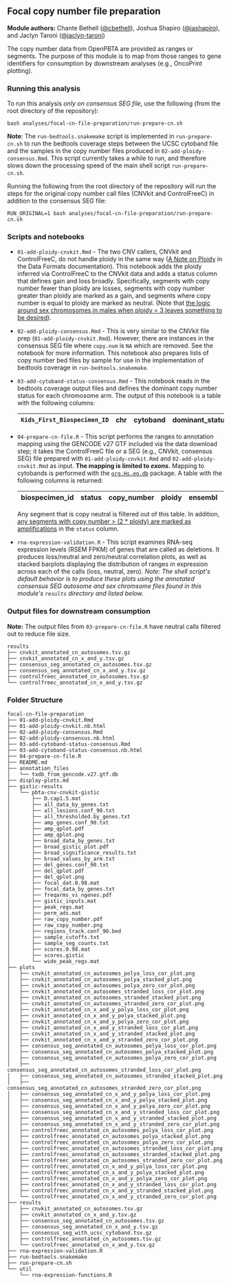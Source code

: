 ## Focal copy number file preparation

**Module authors:** Chante Bethell ([@cbethell](https://github.com/cbethell)), Joshua Shapiro ([@jashapiro](https://github.com/jashapiro)), and Jaclyn Taroni ([@jaclyn-taroni](https://github.com/jaclyn-taroni))

The copy number data from OpenPBTA are provided as ranges or segments.
The purpose of this module is to map from those ranges to gene identifiers for consumption by downstream analyses (e.g., OncoPrint plotting).

### Running this analysis

To run this analysis _only on consensus SEG file_, use the following (from the root directory of the repository):

```
bash analyses/focal-cn-file-preparation/run-prepare-cn.sh
```
**Note**: The `run-bedtools.snakemake` script is implemented in `run-prepare-cn.sh` to run the bedtools coverage steps between the UCSC cytoband file and the samples in the copy number files produced in `02-add-ploidy-consensus.Rmd`.
This script currently takes a while to run, and therefore slows down the processing speed of the main shell script `run-prepare-cn.sh`.

Running the following from the root directory of the repository will run the steps for the original copy number call files (CNVkit and ControlFreeC) in addition to the consensus SEG file:

```
RUN_ORIGINAL=1 bash analyses/focal-cn-file-preparation/run-prepare-cn.sh
```

### Scripts and notebooks

* `01-add-ploidy-cnvkit.Rmd` - The two CNV callers, CNVkit and ControlFreeC, do not handle ploidy in the same way ([A Note on Ploidy](https://github.com/AlexsLemonade/OpenPBTA-analysis/blob/de661fbe740717472fcf01c7d9b74fe1b946aece/doc/data-formats.md#a-note-on-ploidy) in the Data Formats documentation). 
  This notebook adds the ploidy inferred via ControlFreeC to the CNVkit data and adds a status column that defines gain and loss broadly.
  Specifically, segments with copy number fewer than ploidy are losses, segments with copy number greater than ploidy are marked as a gain, and segments where copy number is equal to ploidy are marked as neutral.
  (Note that [the logic around sex chromosomes in males when ploidy = 3 leaves something to be desired](https://github.com/AlexsLemonade/OpenPBTA-analysis/pull/259#discussion_r345354403)).

* `02-add-ploidy-consensus.Rmd` - This is very similar to the CNVkit file prep (`01-add-ploidy-cnvkit.Rmd`).
However, there are instances in the consensus SEG file where `copy.num` is `NA` which are removed.
See the notebook for more information. This notebook also prepares lists of copy number bed files by sample for use in the implementation of bedtools coverage in `run-bedtools.snakemake`.

* `03-add-cytoband-status-consensus.Rmd` - This notebook reads in the bedtools coverage output files and defines the dominant copy number status for each chromosome arm. The output of this notebook is a table with the following columns:

  | `Kids_First_Biospecimen_ID` | chr | cytoband | dominant_status | band_length | callable_fraction | gain_fraction | loss_fraction | chromosome_arm |
  |----------------|--------|-------------|--------|---------|----------|-------------|---------|---------------|
  
* `04-prepare-cn-file.R` - This script performs the ranges to annotation mapping using the GENCODE v27 GTF included via the data download step; it takes the ControlFreeC file or a SEG (e.g., CNVkit, consensus SEG) file prepared with `01-add-ploidy-cnvkit.Rmd` and  `02-add-ploidy-cnvkit.Rmd` as input.
  **The mapping is limited to _exons_.**
  Mapping to cytobands is performed with the [`org.Hs.eg.db`](https://doi.org/doi:10.18129/B9.bioc.org.Hs.eg.db) package.
  A table with the following columns is returned:
  
  | biospecimen_id | status | copy_number | ploidy | ensembl | gene_symbol | cytoband |
  |----------------|--------|-------------|--------|---------|-------------|---------|
  Any segment that is copy neutral is filtered out of this table. In addition, [any segments with copy number > (2 * ploidy) are marked as amplifications](https://github.com/AlexsLemonade/OpenPBTA-analysis/blob/e2058dd43d9b1dd41b609e0c3429c72f79ff3be6/analyses/focal-cn-file-preparation/03-prepare-cn-file.R#L275) in the `status` column.

* `rna-expression-validation.R` - This script examines RNA-seq expression levels (RSEM FPKM) of genes that are called as deletions.
It produces loss/neutral and zero/neutral correlation plots, as well as stacked barplots displaying the distribution of ranges in expression across each of the calls (loss, neutral, zero).
_Note: The shell script's default behavior is to produce these plots using the annotated consensus SEG autosome and sex chromsome files found in this module's `results` directory and listed below._


### Output files for downstream consumption 

**Note:** The output files from `03-prepare-cn-file.R` have neutral calls filtered out to reduce file size.

```
results
├── cnvkit_annotated_cn_autosomes.tsv.gz
├── cnvkit_annotated_cn_x_and_y.tsv.gz
├── consensus_seg_annotated_cn_autosomes.tsv.gz
├── consensus_seg_annotated_cn_x_and_y.tsv.gz
├── controlfreec_annotated_cn_autosomes.tsv.gz
└── controlfreec_annotated_cn_x_and_y.tsv.gz
```

### Folder Structure

```
focal-cn-file-preparation
├── 01-add-ploidy-cnvkit.Rmd
├── 01-add-ploidy-cnvkit.nb.html
├── 02-add-ploidy-consensus.Rmd
├── 02-add-ploidy-consensus.nb.html
├── 03-add-cytoband-status-consensus.Rmd
├── 03-add-cytoband-status-consensus.nb.html
├── 04-prepare-cn-file.R
├── README.md
├── annotation_files
│   └── txdb_from_gencode.v27.gtf.db
├── display-plots.md
├── gistic-results
│   └── pbta-cnv-cnvkit-gistic
│       ├── D.cap1.5.mat
│       ├── all_data_by_genes.txt
│       ├── all_lesions.conf_90.txt
│       ├── all_thresholded.by_genes.txt
│       ├── amp_genes.conf_90.txt
│       ├── amp_qplot.pdf
│       ├── amp_qplot.png
│       ├── broad_data_by_genes.txt
│       ├── broad_gistic_plot.pdf
│       ├── broad_significance_results.txt
│       ├── broad_values_by_arm.txt
│       ├── del_genes.conf_90.txt
│       ├── del_qplot.pdf
│       ├── del_qplot.png
│       ├── focal_dat.0.98.mat
│       ├── focal_data_by_genes.txt
│       ├── freqarms_vs_ngenes.pdf
│       ├── gistic_inputs.mat
│       ├── peak_regs.mat
│       ├── perm_ads.mat
│       ├── raw_copy_number.pdf
│       ├── raw_copy_number.png
│       ├── regions_track.conf_90.bed
│       ├── sample_cutoffs.txt
│       ├── sample_seg_counts.txt
│       ├── scores.0.98.mat
│       ├── scores.gistic
│       └── wide_peak_regs.mat
├── plots
│   ├── cnvkit_annotated_cn_autosomes_polya_loss_cor_plot.png
│   ├── cnvkit_annotated_cn_autosomes_polya_stacked_plot.png
│   ├── cnvkit_annotated_cn_autosomes_polya_zero_cor_plot.png
│   ├── cnvkit_annotated_cn_autosomes_stranded_loss_cor_plot.png
│   ├── cnvkit_annotated_cn_autosomes_stranded_stacked_plot.png
│   ├── cnvkit_annotated_cn_autosomes_stranded_zero_cor_plot.png
│   ├── cnvkit_annotated_cn_x_and_y_polya_loss_cor_plot.png
│   ├── cnvkit_annotated_cn_x_and_y_polya_stacked_plot.png
│   ├── cnvkit_annotated_cn_x_and_y_polya_zero_cor_plot.png
│   ├── cnvkit_annotated_cn_x_and_y_stranded_loss_cor_plot.png
│   ├── cnvkit_annotated_cn_x_and_y_stranded_stacked_plot.png
│   ├── cnvkit_annotated_cn_x_and_y_stranded_zero_cor_plot.png
│   ├── consensus_seg_annotated_cn_autosomes_polya_loss_cor_plot.png
│   ├── consensus_seg_annotated_cn_autosomes_polya_stacked_plot.png
│   ├── consensus_seg_annotated_cn_autosomes_polya_zero_cor_plot.png
│   ├── consensus_seg_annotated_cn_autosomes_stranded_loss_cor_plot.png
│   ├── consensus_seg_annotated_cn_autosomes_stranded_stacked_plot.png
│   ├── consensus_seg_annotated_cn_autosomes_stranded_zero_cor_plot.png
│   ├── consensus_seg_annotated_cn_x_and_y_polya_loss_cor_plot.png
│   ├── consensus_seg_annotated_cn_x_and_y_polya_stacked_plot.png
│   ├── consensus_seg_annotated_cn_x_and_y_polya_zero_cor_plot.png
│   ├── consensus_seg_annotated_cn_x_and_y_stranded_loss_cor_plot.png
│   ├── consensus_seg_annotated_cn_x_and_y_stranded_stacked_plot.png
│   ├── consensus_seg_annotated_cn_x_and_y_stranded_zero_cor_plot.png
│   ├── controlfreec_annotated_cn_autosomes_polya_loss_cor_plot.png
│   ├── controlfreec_annotated_cn_autosomes_polya_stacked_plot.png
│   ├── controlfreec_annotated_cn_autosomes_polya_zero_cor_plot.png
│   ├── controlfreec_annotated_cn_autosomes_stranded_loss_cor_plot.png
│   ├── controlfreec_annotated_cn_autosomes_stranded_stacked_plot.png
│   ├── controlfreec_annotated_cn_autosomes_stranded_zero_cor_plot.png
│   ├── controlfreec_annotated_cn_x_and_y_polya_loss_cor_plot.png
│   ├── controlfreec_annotated_cn_x_and_y_polya_stacked_plot.png
│   ├── controlfreec_annotated_cn_x_and_y_polya_zero_cor_plot.png
│   ├── controlfreec_annotated_cn_x_and_y_stranded_loss_cor_plot.png
│   ├── controlfreec_annotated_cn_x_and_y_stranded_stacked_plot.png
│   └── controlfreec_annotated_cn_x_and_y_stranded_zero_cor_plot.png
├── results
│   ├── cnvkit_annotated_cn_autosomes.tsv.gz
│   ├── cnvkit_annotated_cn_x_and_y.tsv.gz
│   ├── consensus_seg_annotated_cn_autosomes.tsv.gz
│   ├── consensus_seg_annotated_cn_x_and_y.tsv.gz
│   ├── consensus_seg_with_ucsc_cytoband.tsv.gz
│   ├── controlfreec_annotated_cn_autosomes.tsv.gz
│   └── controlfreec_annotated_cn_x_and_y.tsv.gz
├── rna-expression-validation.R
├── run-bedtools.snakemake
├── run-prepare-cn.sh
└── util
    └── rna-expression-functions.R
```
